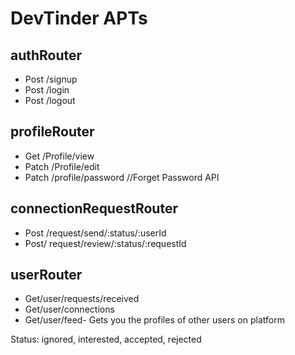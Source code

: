 # DevTinder APTs

## authRouter
- Post /signup
- Post /login
- Post /logout

## profileRouter
- Get /Profile/view
- Patch /Profile/edit
- Patch /profile/password //Forget Password API

## connectionRequestRouter
- Post /request/send/:status/:userId
- Post/ request/review/:status/:requestId


## userRouter   
- Get/user/requests/received
- Get/user/connections
- Get/user/feed- Gets you the profiles of other users on platform

Status: ignored, interested, accepted, rejected